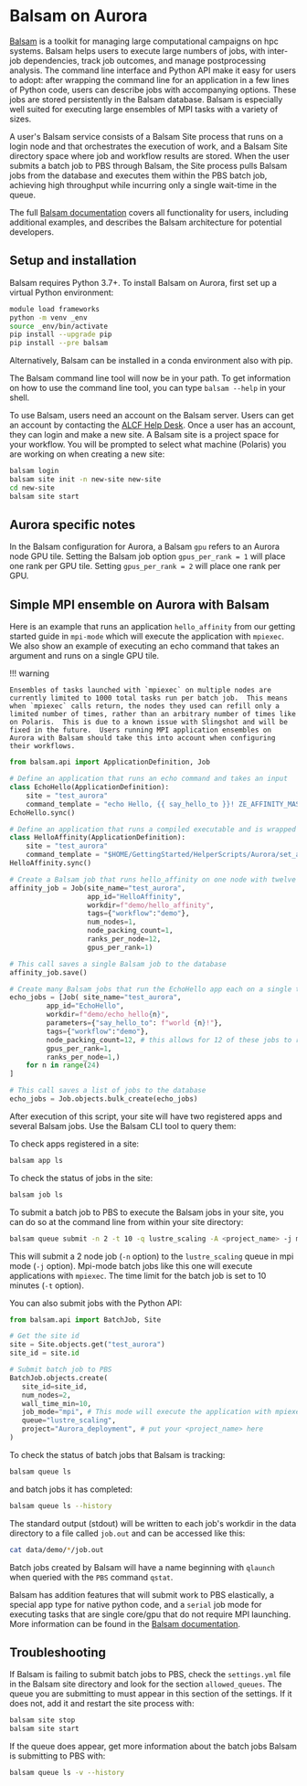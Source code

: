 # Balsam on Aurora

[Balsam](https://github.com/argonne-lcf/balsam) is a toolkit for managing large computational campaigns on hpc systems. Balsam helps users to execute large numbers of jobs, with inter-job dependencies, track job outcomes, and manage postprocessing analysis.  The command line interface and Python API make it easy for users to adopt: after wrapping the command line for an application in a few lines of Python code, users can describe jobs with accompanying options.  These jobs are stored persistently in the Balsam database.  Balsam is especially well suited for executing large ensembles of MPI tasks with a variety of sizes.

A user's Balsam service consists of a Balsam Site process that runs on a login node and that orchestrates the execution of work, and a Balsam Site directory space where job and workflow results are stored. When the user submits a batch job to PBS through Balsam, the Site process pulls Balsam jobs from the database and executes them within the PBS batch job, achieving high throughput while incurring only a single wait-time in the queue.

The full [Balsam documentation](https://balsam.readthedocs.io/en/latest) covers all functionality for users, including additional examples, and describes the Balsam architecture for potential developers.

## Setup and installation

Balsam requires Python 3.7+. To install Balsam on Aurora, first set up a virtual Python environment:

```bash linenums="1"
module load frameworks
python -m venv _env
source _env/bin/activate
pip install --upgrade pip
pip install --pre balsam
```

Alternatively, Balsam can be installed in a conda environment also with pip.

The Balsam command line tool will now be in your path.  To get information on how to use the command line tool, you can type `balsam --help` in your shell.

To use Balsam, users need an account on the Balsam server.  Users can get an account by contacting the [ALCF Help Desk](mailto:support@alcf.anl.gov).  Once a user has an account, they can login and make a new site.  A Balsam site is a project space for your workflow. You will be prompted to select what machine (Polaris) you are working on when creating a new site:

```bash linenums="1"
balsam login
balsam site init -n new-site new-site
cd new-site
balsam site start
```

## Aurora specific notes

In the Balsam configuration for Aurora, a Balsam `gpu` refers to an Aurora node GPU tile.  Setting the Balsam job option `gpus_per_rank = 1` will place one rank per GPU tile.  Setting `gpus_per_rank = 2` will place one rank per GPU.

## Simple MPI ensemble on Aurora with Balsam

Here is an example that runs an application `hello_affinity` from our getting started guide in `mpi-mode` which will execute the application with `mpiexec`.  We also show an example of executing an echo command that takes an argument and runs on a single GPU tile.

!!! warning

    Ensembles of tasks launched with `mpiexec` on multiple nodes are currently limited to 1000 total tasks run per batch job.  This means when `mpiexec` calls return, the nodes they used can refill only a limited number of times, rather than an arbitrary number of times like on Polaris.  This is due to a known issue with Slingshot and will be fixed in the future.  Users running MPI application ensembles on Aurora with Balsam should take this into account when configuring their workflows.

```python linenums="1" title="balsam_job_ensemble.py"
from balsam.api import ApplicationDefinition, Job

# Define an application that runs an echo command and takes an input
class EchoHello(ApplicationDefinition):
    site = "test_aurora"
    command_template = "echo Hello, {{ say_hello_to }}! ZE_AFFINITY_MASK=$ZE_AFFINITY_MASK OMP_NUM_THREADS=$OMP_NUM_THREADS"
EchoHello.sync()

# Define an application that runs a compiled executable and is wrapped by the gpu affinity script
class HelloAffinity(ApplicationDefinition):
    site = "test_aurora"
    command_template = "$HOME/GettingStarted/HelperScripts/Aurora/set_affinity_gpu_aurora.sh $HOME/GettingStarted/Examples/Aurora/affinity_gpu/sycl/hello_affinity"
HelloAffinity.sync()

# Create a Balsam job that runs hello_affinity on one node with twelve ranks per node
affinity_job = Job(site_name="test_aurora",
                   app_id="HelloAffinity",
                   workdir=f"demo/hello_affinity",
                   tags={"workflow":"demo"},
                   num_nodes=1,
                   node_packing_count=1,
                   ranks_per_node=12,
                   gpus_per_rank=1)

# This call saves a single Balsam job to the database
affinity_job.save()

# Create many Balsam jobs that run the EchoHello app each on a single tile
echo_jobs = [Job( site_name="test_aurora", 
         app_id="EchoHello", 
         workdir=f"demo/echo_hello{n}", 
         parameters={"say_hello_to": f"world {n}!"},
         tags={"workflow":"demo"}, 
         node_packing_count=12, # this allows for 12 of these jobs to run concurrently on a node
         gpus_per_rank=1,
         ranks_per_node=1,)       
    for n in range(24)
]

# This call saves a list of jobs to the database
echo_jobs = Job.objects.bulk_create(echo_jobs)
```

After execution of this script, your site will have two registered apps and several Balsam jobs.  Use the Balsam CLI tool to query them:

To check apps registered in a site:
```bash linenums="1"
balsam app ls
```

To check the status of jobs in the site:
```bash linenums="1"
balsam job ls
```

To submit a batch job to PBS to execute the Balsam jobs in your site, you can do so at the command line from within your site directory:
```bash linenums="1"
balsam queue submit -n 2 -t 10 -q lustre_scaling -A <project_name> -j mpi
```
This will submit a 2 node job (`-n` option) to the `lustre_scaling` queue in mpi mode (`-j` option).  Mpi-mode batch jobs like this one will execute applications with `mpiexec`.  The time limit for the batch job is set to 10 minutes (`-t` option).

You can also submit jobs with the Python API:
```python linenums="1" title="submit_mpi_mode.py"
from balsam.api import BatchJob, Site

# Get the site id
site = Site.objects.get("test_aurora")
site_id = site.id

# Submit batch job to PBS
BatchJob.objects.create(
   site_id=site_id,
   num_nodes=2,
   wall_time_min=10,
   job_mode="mpi", # This mode will execute the application with mpiexec
   queue="lustre_scaling",
   project="Aurora_deployment", # put your <project_name> here
)
```

To check the status of batch jobs that Balsam is tracking:
```bash linenums="1"
balsam queue ls
```
and batch jobs it has completed:
```bash linenums="1"
balsam queue ls --history
```

The standard output (stdout) will be written to each job's workdir in the data directory to a file called `job.out` and can be accessed like this:
```bash linenums="1"
cat data/demo/*/job.out
```

Batch jobs created by Balsam will have a name beginning with `qlaunch` when queried with the `PBS` command `qstat`.

Balsam has addition features that will submit work to PBS elastically, a special app type for native python code, and a `serial` job mode for executing tasks that are single core/gpu that do not require MPI launching.  More information can be found in the [Balsam documentation](https://balsam.readthedocs.io/en/latest).

## Troubleshooting

If Balsam is failing to submit batch jobs to PBS, check the `settings.yml` file in the Balsam site directory and look for the section `allowed_queues`.  The queue you are submitting to must appear in this section of the settings.  If it does not, add it and restart the site process with:
```bash linenums="1"
balsam site stop
balsam site start
```

If the queue does appear, get more information about the batch jobs Balsam is submitting to PBS with:
```bash linenums="1"
balsam queue ls -v --history
```